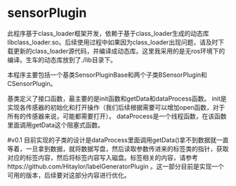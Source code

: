 # sensorPlugin
此程序基于class_loader框架开发，依赖于基于class_loader生成的动态库libclass_loader.so。后续使用过程中如果因为class_loader出现问题，请及时下载更新的class_loader源代码，并编译成动态库。这里我采用的是无ros环境下的编译。生车的动态库放到了./lib目录下。

本程序主要包括一个基类SensorPluginBase和两个子类BSensorPlugin和CSensorPlugin。

基类定义了接口函数，最主要的是init函数和getData和dataProcess函数。
init是实现各传感器的初始化和打开操作（我们后续根据需要可以增加open函数，对于所有的传感器来说，可能都需要打开）。
dataProcess是一个线程函数，在该函数里面调用getData这个阻塞式函数。

#v0.1
目前实现的子类的设计是dataProcess里面调用getData()拿不到数据就一直等着，一旦拿到数据，就将数据写盘，然后读取参数传进来的标签类的指针，获取对应的标签内容，然后将标签内容写入磁盘。标签相关的内容，请参考https://github.com/Hitaylor/labelGeneratorPlugin 。这一部分目前是实现一个可用的版本，后续要对这部分内容进行优化。
